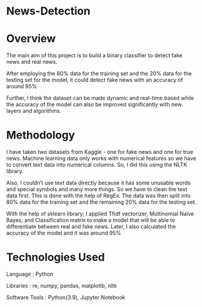 # News-Detection

# Overview 
The main aim of this project is to build a binary classifier to detect fake news and real news.

After employing the 80% data for the training set and the 20% data for the testing set for the model, it could detect fake news with an accuracy of around 95%

Further, I think the dataset can be made dynamic and real-time based while the accuracy of the model can also be improved significantly with new. layers and algorithms.

# Methodology
I have taken two datasets from Kaggle - one for fake news and one for true news. Machine learning data only works with numerical features so we have to convert text data into numerical columns. So, I did this using the NLTK library.

Also, I couldn’t use text data directly because it has some unusable words and special symbols and many more things. So we have to clean the text data first. This is done with the help of RegEx. The data was then split into 80% data for the training set and the remaining 20% data for the testing set.

With the help of sklearn library; I applied Tfidf vectorizer, Multinomial Naïve Bayes, and Classification matrix to make a model that will be able to differentiate between real and fake news. Later, I also calculated the accuracy of the model and it was around 95%

# Technologies Used
Language : Python

Libraries : re, numpy, pandas, matplotib, nltk

Software Tools : Python(3.9), Jupyter Notebook
